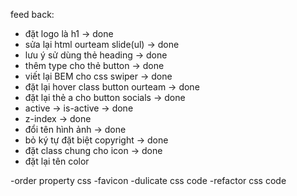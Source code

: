 feed back:
- đặt logo là h1 -> done
- sửa lại html ourteam slide(ul) -> done
- lưu ý sử dùng thẻ heading -> done
- thêm type cho thẻ button -> done
- viết lại BEM cho css swiper -> done
- đặt lại hover class button ourteam -> done
- đặt lại thẻ a cho button socials -> done
- active -> is-active -> done
- z-index -> done
- đổi tên hình ảnh -> done
- bỏ ký tự đặt biệt copyright -> done
- đặt class chung cho icon -> done
- đặt lại tên color




-order property css
-favicon
-dulicate css code
-refactor css code
